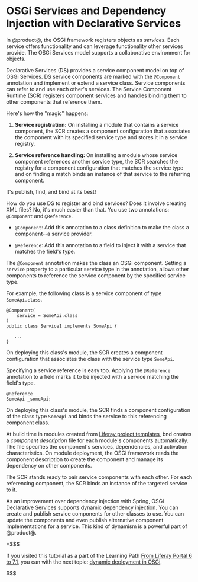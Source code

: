 # OSGi Services and Dependency Injection with Declarative Services [](id=osgi-services-and-dependency-injection-with-declarative-services)

In @product@, the OSGi framework registers objects as *services*. Each service
offers functionality and can leverage functionality other services provide. The
OSGi Services model supports a collaborative environment for objects.

Declarative Services (DS) provides a service component model on top of OSGi
Services. DS service components are marked with the `@Component` annotation and
implement or extend a service class. Service components can refer to and use
each other's services. The Service Component Runtime (SCR) registers component
services and handles binding them to other components that reference them.

Here's how the "magic" happens:

1.  **Service registration:** On installing a module that contains a
    service component, the SCR creates a component configuration that associates
    the component with its specified service type and stores it in a service
    registry.

2.  **Service reference handling:** On installing a module whose service
    component references another service type, the SCR searches the registry for
    a component configuration that matches the service type and on finding a
    match binds an instance of that service to the referring component.

It's publish, find, and bind at its best!

How do you use DS to register and bind services? Does it involve creating XML
files? No, it's much easier than that. You use two annotations: `@Component` and
`@Reference`.

-  `@Component`: Add this annotation to a class definition to make the class a
    component--a service provider. 

-  `@Reference`: Add this annotation to a field to inject it with a service that
    matches the field's type. 

The `@Component` annotation makes the class an OSGi component. Setting a
`service` property to a particular service type in the annotation, allows other
components to reference the service component by the specified service type.

For example, the following class is a service component of type `SomeApi.class`.

    @Component(
        service = SomeApi.class
    )
    public class Service1 implements SomeApi {

       ...
    }

On deploying this class's module, the SCR creates a component configuration that
associates the class with the service type `SomeApi`.

Specifying a service reference is easy too. Applying the `@Reference` annotation
to a field marks it to be injected with a service matching the field's type.

    @Reference
    SomeApi _someApi;

On deploying this class's module, the SCR finds a component configuration of the
class type `SomeApi` and binds the service to this referencing component class.

At build time in modules created from [Liferay project templates](/develop/reference/-/knowledge_base/7-1/project-templates),
bnd creates a *component description* file for each module's components
automatically. The file specifies the component's services, dependencies, and
activation characteristics. On module deployment, the OSGi framework reads the
component description to create the component and manage its dependency on other
components.

The SCR stands ready to pair service components with each other. For each
referencing component, the SCR binds an instance of the targeted service to it.

As an improvement over dependency injection with Spring, OSGi Declarative
Services supports dynamic dependency injection. You can create and publish
service components for other classes to use. You can update the components and
even publish alternative component implementations for a service. This kind of
dynamism is a powerful part of @product@.

+$$$

If you visited this tutorial as a part of the Learning Path
[From Liferay Portal 6 to 7.1](/develop/tutorials/-/knowledge_base/7-1/from-liferay-6-to-liferay-7),
you can with the next topic: [dynamic deployment in OSGi](/develop/tutorials/-/knowledge_base/7-1/dynamic-deployment). 

$$$
